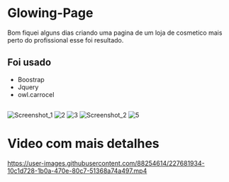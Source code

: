# Glowing-Page
Bom fiquei alguns dias criando uma pagina de um loja de cosmetico mais perto do profissional esse foi resultado.

## Foi usado
- Boostrap 
- Jquery
- owl.carrocel

##

![Screenshot_1](https://user-images.githubusercontent.com/88254614/227681884-f1eca466-f3f3-41d0-ba76-6ac990c6954f.png)
![2](https://user-images.githubusercontent.com/88254614/227681888-5e4cab08-1cf8-44b3-9885-e8fe87cd89f2.png)
![3](https://user-images.githubusercontent.com/88254614/227681891-bf39c031-7ef1-43dc-b1ab-48006607ba4e.png)
![Screenshot_2](https://user-images.githubusercontent.com/88254614/227681892-a227b9d1-762a-4f8c-a34b-7536c0423758.png)
![5](https://user-images.githubusercontent.com/88254614/227681895-7fb9083e-357f-4fee-a8b4-01d52c4cb0f2.png)

# Video com mais detalhes
https://user-images.githubusercontent.com/88254614/227681934-10c1d728-1b0a-470e-80c7-51368a74a497.mp4

